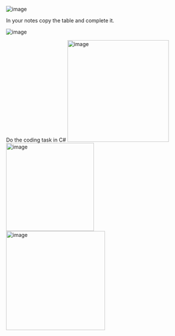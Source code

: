 ![image](https://github.com/MrAStone/StartEndCodeFixingTask/assets/60425249/d34dad5e-a403-4d6e-863f-2d3ebcd4b873)

In your notes copy the table and complete it.

![image](https://github.com/MrAStone/StartEndCodeFixingTask/assets/60425249/2c96d63f-1681-4b62-b50b-48fb68eba186)


Do the coding task in C#
<img width="276" alt="image" src="https://github.com/user-attachments/assets/5de2a506-39bc-4a24-8a06-b8276e440fa7" />
<img width="239" alt="image" src="https://github.com/user-attachments/assets/86ee84b9-a2eb-4680-9c34-529b0edfd2b6" />
<img width="269" alt="image" src="https://github.com/user-attachments/assets/834ff601-3c4b-4a85-8892-019ce881b0b8" />
